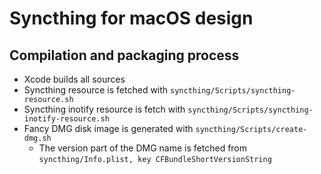 # Syncthing for macOS design

## Compilation and packaging process

* Xcode builds all sources
* Syncthing resource is fetched with `syncthing/Scripts/syncthing-resource.sh`
* Syncthing inotify resource is fetch with `syncthing/Scripts/syncthing-inotify-resource.sh`
* Fancy DMG disk image is generated with `syncthing/Scripts/create-dmg.sh`
  * The version part of the DMG name is fetched from `syncthing/Info.plist, key CFBundleShortVersionString`
